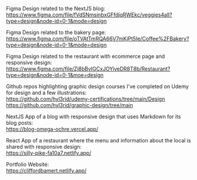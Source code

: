 Figma Design related to the NextJS blog:\
https://www.figma.com/file/fVdSNmsinbxGFfdjqRWEkc/veggies4all?type=design&node-id=0-1&mode=design

Figma Design related to the bakery page:\
https://www.figma.com/file/oTVAtTmRQA66V7mKjPt5Ie/Coffee%2FBakery?type=design&node-id=0-1&mode=design

Figma Design related to the restaurant with ecommerce page and responsive design:\
https://www.figma.com/file/Zj8bBvIGCxJOYiveDR8T8b/Restaurant?type=design&node-id=0-1&moe=design

Github repos highlighting graphic design courses I've completed on Udemy for design and a few illustrations:\
https://github.com/hyl3rid/udemy-certifications/tree/main/Design
https://github.com/hyl3rid/graphic-design/tree/main

NextJS App of a blog with responsive design that uses Markdown for its blog posts:\
https://blog-omega-ochre.vercel.app/

React App of a restaurant where the menu and information about the local is shared with responsive design:\
https://silly-pike-fa10a7.netlify.app/

Portfolio Website:\
https://cliffordbamert.netlify.app/
